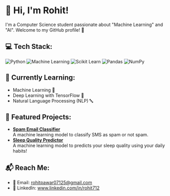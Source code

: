 # 👋 Hi, I'm **Rohit**!  
I'm a Computer Science student passionate about "Machine Learning" and "AI". Welcome to my GitHub profile! 🌟

## 💻 Tech Stack:
![Python](https://img.shields.io/badge/Python-3776AB?style=for-the-badge&logo=python&logoColor=white)
![Machine Learning](https://img.shields.io/badge/Machine%20Learning-FF6F61?style=for-the-badge&logo=appveyor&logoColor=white)
![Scikit Learn](https://img.shields.io/badge/Scikit%20Learn-F7931E?style=for-the-badge&logo=appveyor&logoColor=white)
![Pandas](https://img.shields.io/badge/Pandas-150458?style=for-the-badge&logo=pandas&logoColor=white)
![NumPy](https://img.shields.io/badge/NumPy-013243?style=for-the-badge&logo=numpy&logoColor=white)

## 🧠 Currently Learning:
- Machine Learning 🤖
- Deep Learning with TensorFlow 🚀
- Natural Language Processing (NLP) 🔤

## 📂 Featured Projects:
- **[Spam Email Classifier](https://github.com/Rohit-712/spam-email-classifier)**  
  A machine learning model to classify SMS as spam or not spam.  
- **[Sleep Quality Predictor](https://github.com/Rohit-712/weather-forecast)**  
  A machine learning model to predicts your sleep quality using your daily habits!

## 📬 Reach Me:
- 📧 Email: rohitpawar07125@gmail.com
- 💼 LinkedIn: www.linkedin.com/in/rohit712
